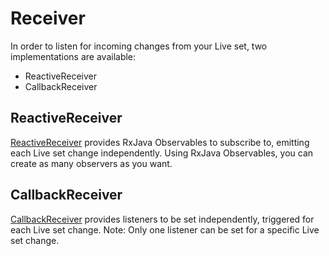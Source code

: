 # Receiver

In order to listen for incoming changes from your Live set, two implementations are available:

- ReactiveReceiver
- CallbackReceiver


## ReactiveReceiver

[ReactiveReceiver](../api-reference/fr.arthurvimond.oscletonsdk/-reactive-receiver/)
provides RxJava Observables to subscribe to, emitting each Live set change independently.
Using RxJava Observables, you can create as many observers as you want.


## CallbackReceiver

[CallbackReceiver](../api-reference/fr.arthurvimond.oscletonsdk/-callback-receiver/)
provides listeners to be set independently, triggered for each Live set change.
Note: Only one listener can be set for a specific Live set change.